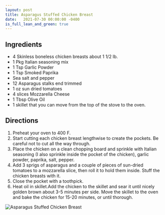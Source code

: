 ```yaml
---
layout: post
title: Asparagus Stuffed Chicken Breast
date:   2021-07-30 00:00:00 -0400
is_full_lean_and_green: true
---
```

## Ingredients
- 4 Skinless boneless chicken breasts about 1 1/2 lb. 
- 1 Pkg Italian seasoning mix 
- 1 Tsp Garlic Powder 
- 1 Tsp Smoked Paprika
- Sea salt and pepper 
- 12 Asparagus stalks end trimmed 
- 1 oz sun dried tomatoes
- 4 slices Mozzarella Cheese 
- 1 Tbsp Olive Oil 
- 1 skillet that you can move from the top of the stove to the oven.

## Directions
1. Preheat your oven to 400 F.
2. Start cutting each chicken breast lengthwise to create the pockets. Be careful not to cut all the way through. 
3. Place the chicken on a clean chopping board and sprinkle with Italian seasoning (I also sprinkle inside the pocket of the chicken), garlic powder, paprika, salt, pepper.
4. Add 3 sprigs of asparagus and a couple of pieces of sun-dried tomatoes to a mozzarella slice, then roll it to hold them inside. Stuff the chicken breasts with it.
5. Close the pocket with a toothpick. 
6. Heat oil in skillet.Add the chicken to the skillet and sear it until nicely golden brown about 3-5 minutes per side. Move the skillet to the oven and bake the chicken for 15-20 minutes, or until thorough.

![Asparagus Stuffed Chicken Breast](/images/Asparagus%20Stuffed%20Chicken%20Breast.png)
